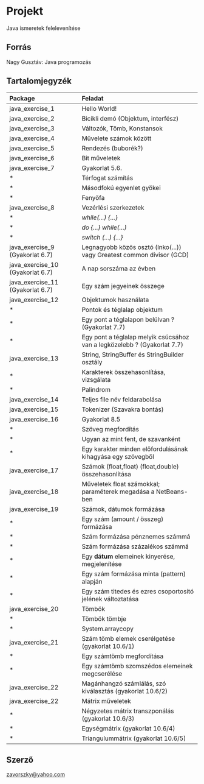 # Projekt

Java ismeretek felelevenítése

## Forrás

Nagy Gusztáv: Java programozás

## Tartalomjegyzék

|Package        |Feladat|
|:--------------|:------|
|java_exercise_1|Hello World!|
|java_exercise_2|Bicikli demó (Objektum, interfész)|
|java_exercise_3|Változók, Tömb, Konstansok|
|java_exercise_4|Művelete számok között|
|java_exercise_5|Rendezés (buborék?)|
|java_exercise_6|Bit műveletek|
|java_exercise_7|Gyakorlat 5.6.|
| * |Térfogat számítás|
| * |Másodfokú egyenlet gyökei|
| * |Fenyőfa|
|java_exercise_8|Vezérlési szerkezetek|
| * |*while(...) {...}*|
| * |*do {...} while(...)*|
| * |*switch (...) {...}*|
|java_exercise_9  (Gyakorlat 6.7)|Legnagyobb közös osztó (lnko(...)) vagy Greatest common divisor (GCD)|
|java_exercise_10 (Gyakorlat 6.7)|A nap sorszáma az évben|
|java_exercise_11 (Gyakorlat 6.7)|Egy szám jegyeinek összege|
|java_exercise_12| Objektumok használata|
| * |Pontok és téglalap objektum|
| * |Egy pont a téglalapon belülvan ? (Gyakorlat 7.7)|
| * |Egy pont a téglalap melyik csúcsához van a legközelebb ? (Gyakorlat 7.7)|
|java_exercise_13|String, StringBuffer és StringBuilder osztály|
| * |Karakterek összehasonlítása, vizsgálata|
| * |Palindrom|
|java_exercise_14|Teljes file név feldarabolása|
|java_exercise_15|Tokenizer (Szavakra bontás)|
|java_exercise_16|Gyakorlat 8.5|
| * |Szöveg megfordítás|
| * |Ugyan az mint fent, de szavanként|
| * |Egy karakter minden előfordulásának kihagyása egy szövegből|
|java_exercise_17|Számok (float,float) (float,double) összehasonlítása|
|java_exercise_18|Műveletek float számokkal; paraméterek megadása a NetBeans-ben|
|java_exercise_19|Számok, dátumok formázása|
| * |Egy szám (amount / összeg) formázása|
| * |Szám formázása pénznemes számmá|
| * |Szám formázása százalékos számmá|
| * |Egy **dátum** elemeinek kinyerése, megjelenítése|
| * |Egy szám formázása minta (pattern) alapján|
| * |Egy szám titedes és ezres csoportosító jelének változtatása|
|java_exercise_20|Tömbök|
| * |Tömbök tömbje|
| * |System.arraycopy|
|java_exercise_21|Szám tömb elemek cserélgetése (gyakorlat 10.6/1)|
| * |Egy számtömb megfordítása|
| * |Egy számtömb szomszédos elemeinek megcserélése|
|java_exercise_22|Magánhangzó számlálás, szó kiválasztás (gyakorlat 10.6/2)|
|java_exercise_22|Mátrix műveletek|
| * |Négyzetes mátrix transzponálás (gyakorlat 10.6/3)|
| * |Egységmátrix (gyakorlat 10.6/4)|
| * |Triangulummátrix (gyakorlat 10.6/5)|

## Szerző

zavorszky@yahoo.com